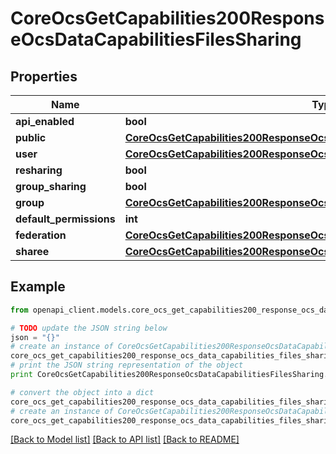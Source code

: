 # CoreOcsGetCapabilities200ResponseOcsDataCapabilitiesFilesSharing


## Properties
Name | Type | Description | Notes
------------ | ------------- | ------------- | -------------
**api_enabled** | **bool** |  | 
**public** | [**CoreOcsGetCapabilities200ResponseOcsDataCapabilitiesFilesSharingPublic**](CoreOcsGetCapabilities200ResponseOcsDataCapabilitiesFilesSharingPublic.md) |  | 
**user** | [**CoreOcsGetCapabilities200ResponseOcsDataCapabilitiesFilesSharingUser**](CoreOcsGetCapabilities200ResponseOcsDataCapabilitiesFilesSharingUser.md) |  | 
**resharing** | **bool** |  | 
**group_sharing** | **bool** |  | [optional] 
**group** | [**CoreOcsGetCapabilities200ResponseOcsDataCapabilitiesFilesSharingGroup**](CoreOcsGetCapabilities200ResponseOcsDataCapabilitiesFilesSharingGroup.md) |  | [optional] 
**default_permissions** | **int** |  | [optional] 
**federation** | [**CoreOcsGetCapabilities200ResponseOcsDataCapabilitiesFilesSharingFederation**](CoreOcsGetCapabilities200ResponseOcsDataCapabilitiesFilesSharingFederation.md) |  | 
**sharee** | [**CoreOcsGetCapabilities200ResponseOcsDataCapabilitiesFilesSharingSharee**](CoreOcsGetCapabilities200ResponseOcsDataCapabilitiesFilesSharingSharee.md) |  | 

## Example

```python
from openapi_client.models.core_ocs_get_capabilities200_response_ocs_data_capabilities_files_sharing import CoreOcsGetCapabilities200ResponseOcsDataCapabilitiesFilesSharing

# TODO update the JSON string below
json = "{}"
# create an instance of CoreOcsGetCapabilities200ResponseOcsDataCapabilitiesFilesSharing from a JSON string
core_ocs_get_capabilities200_response_ocs_data_capabilities_files_sharing_instance = CoreOcsGetCapabilities200ResponseOcsDataCapabilitiesFilesSharing.from_json(json)
# print the JSON string representation of the object
print CoreOcsGetCapabilities200ResponseOcsDataCapabilitiesFilesSharing.to_json()

# convert the object into a dict
core_ocs_get_capabilities200_response_ocs_data_capabilities_files_sharing_dict = core_ocs_get_capabilities200_response_ocs_data_capabilities_files_sharing_instance.to_dict()
# create an instance of CoreOcsGetCapabilities200ResponseOcsDataCapabilitiesFilesSharing from a dict
core_ocs_get_capabilities200_response_ocs_data_capabilities_files_sharing_form_dict = core_ocs_get_capabilities200_response_ocs_data_capabilities_files_sharing.from_dict(core_ocs_get_capabilities200_response_ocs_data_capabilities_files_sharing_dict)
```
[[Back to Model list]](../README.md#documentation-for-models) [[Back to API list]](../README.md#documentation-for-api-endpoints) [[Back to README]](../README.md)



